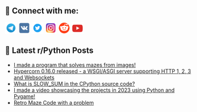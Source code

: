 ## 🔎 Connect with me:
[<img src="https://github.com/bullbesh/bullbesh/blob/main/images/Telegram.png" width="32" height="32" />](https://t.me/bullbesh)
[<img src="https://github.com/bullbesh/bullbesh/blob/main/images/VK.png" width="32" height="32" />](https://vk.com/bullbesh)
[<img src="https://github.com/bullbesh/bullbesh/blob/main/images/Twitter.png" width="32" height="32" />](https://twitter.com/bullbesh1)
[<img src="https://github.com/bullbesh/bullbesh/blob/main/images/Instagram.png" width="32" height="32" />](https://www.instagram.com/bullbesh)
[<img src="https://github.com/bullbesh/bullbesh/blob/main/images/Reddit.png" width="32" height="32" />](https://www.reddit.com/user/bullbesh)
[<img src="https://github.com/bullbesh/bullbesh/blob/main/images/YouTube.png" width="32" height="32" />](https://www.youtube.com/channel/UCtfjRs6uzgq5mfm8S06WTcg)

## 📕 Latest r/Python Posts
<!-- BLOG-POST-LIST:START -->
- [I made a program that solves mazes from images!](https://www.reddit.com/r/Python/comments/18vz81t/i_made_a_program_that_solves_mazes_from_images/)
- [Hypercorn 0.16.0 released - a WSGI/ASGI server supporting HTTP 1, 2, 3 and Websockets](https://www.reddit.com/r/Python/comments/18vxfyu/hypercorn_0160_released_a_wsgiasgi_server/)
- [What is SLOW_SUM in the CPython source code?](https://www.reddit.com/r/Python/comments/18vv3aa/what_is_slow_sum_in_the_cpython_source_code/)
- [I made a video showcasing the projects in 2023 using Python and Pygame!](https://www.reddit.com/r/Python/comments/18vtkcs/i_made_a_video_showcasing_the_projects_in_2023/)
- [Retro Maze Code with a problem](https://www.reddit.com/r/Python/comments/18vswb9/retro_maze_code_with_a_problem/)
<!-- BLOG-POST-LIST:END -->
